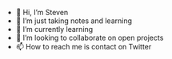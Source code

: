- 👋 Hi, I’m Steven
- 👀 I’m just taking notes and learning
- 🌱 I’m currently learning 
- 💞️ I’m looking to collaborate on open projects
- 📫 How to reach me is contact on Twitter

<!---
s4tvn/s4tvn is a ✨ special ✨ repository because its `README.md` (this file) appears on your GitHub profile.
You can click the Preview link to take a look at your changes.
--->

